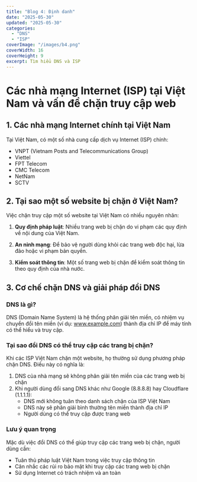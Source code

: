 ```yaml
---
title: "Blog 4: Định danh"
date: "2025-05-30"
updated: "2025-05-30"
categories:
  - "DNS"
  - "ISP"
coverImage: "/images/b4.png"
coverWidth: 16
coverHeight: 9
excerpt: Tìm hiểu DNS và ISP
---
```


# Các nhà mạng Internet (ISP) tại Việt Nam và vấn đề chặn truy cập web

## 1. Các nhà mạng Internet chính tại Việt Nam

Tại Việt Nam, có một số nhà cung cấp dịch vụ Internet (ISP) chính:

- VNPT (Vietnam Posts and Telecommunications Group)
- Viettel
- FPT Telecom
- CMC Telecom
- NetNam
- SCTV

## 2. Tại sao một số website bị chặn ở Việt Nam?

Việc chặn truy cập một số website tại Việt Nam có nhiều nguyên nhân:

1. **Quy định pháp luật**: Nhiều trang web bị chặn do vi phạm các quy định về nội dung của Việt Nam.

2. **An ninh mạng**: Để bảo vệ người dùng khỏi các trang web độc hại, lừa đảo hoặc vi phạm bản quyền.

3. **Kiểm soát thông tin**: Một số trang web bị chặn để kiểm soát thông tin theo quy định của nhà nước.

## 3. Cơ chế chặn DNS và giải pháp đổi DNS

### DNS là gì?
DNS (Domain Name System) là hệ thống phân giải tên miền, có nhiệm vụ chuyển đổi tên miền (ví dụ: www.example.com) thành địa chỉ IP để máy tính có thể hiểu và truy cập.

### Tại sao đổi DNS có thể truy cập các trang bị chặn?

Khi các ISP Việt Nam chặn một website, họ thường sử dụng phương pháp chặn DNS. Điều này có nghĩa là:

1. DNS của nhà mạng sẽ không phân giải tên miền của các trang web bị chặn
2. Khi người dùng đổi sang DNS khác như Google (8.8.8.8) hay Cloudflare (1.1.1.1):
   - DNS mới không tuân theo danh sách chặn của ISP Việt Nam
   - DNS này sẽ phân giải bình thường tên miền thành địa chỉ IP
   - Người dùng có thể truy cập được trang web

### Lưu ý quan trọng

Mặc dù việc đổi DNS có thể giúp truy cập các trang web bị chặn, người dùng cần:
- Tuân thủ pháp luật Việt Nam trong việc truy cập thông tin
- Cân nhắc các rủi ro bảo mật khi truy cập các trang web bị chặn
- Sử dụng Internet có trách nhiệm và an toàn
